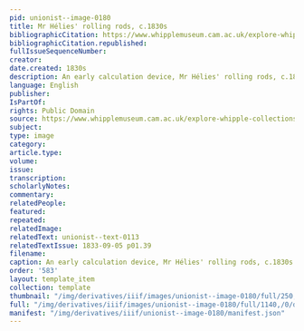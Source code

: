 ```yaml
---
pid: unionist--image-0180
title: Mr Hélies' rolling rods, c.1830s
bibliographicCitation: https://www.whipplemuseum.cam.ac.uk/explore-whipple-collections/calculating-devices/brief-history-calculating-devices
bibliographicCitation.republished: 
fullIssueSequenceNumber: 
creator: 
date.created: 1830s
description: An early calculation device, Mr Hélies' rolling rods, c.1830s
language: English
publisher: 
IsPartOf: 
rights: Public Domain
source: https://www.whipplemuseum.cam.ac.uk/explore-whipple-collections/calculating-devices/brief-history-calculating-devices
subject: 
type: image
category: 
article.type: 
volume: 
issue: 
transcription: 
scholarlyNotes: 
commentary: 
relatedPeople: 
featured: 
repeated: 
relatedImage: 
relatedText: unionist--text-0113
relatedTextIssue: 1833-09-05 p01.39
filename: 
caption: An early calculation device, Mr Hélies' rolling rods, c.1830s
order: '583'
layout: template_item
collection: template
thumbnail: "/img/derivatives/iiif/images/unionist--image-0180/full/250,/0/default.jpg"
full: "/img/derivatives/iiif/images/unionist--image-0180/full/1140,/0/default.jpg"
manifest: "/img/derivatives/iiif/unionist--image-0180/manifest.json"
---
```

